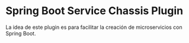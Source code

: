 # Spring Boot Service Chassis Plugin

La idea de este plugin es para facilitar la creación de microservicios con Spring Boot.

